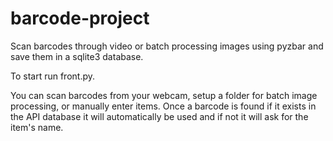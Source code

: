 # barcode-project
Scan barcodes through video or batch processing images using pyzbar and save them in a sqlite3 database.

To start run front.py.

You can scan barcodes from your webcam, setup a folder for batch image processing, or manually enter items.
Once a barcode is found if it exists in the API database it will automatically be used and if not it will ask for the item's name.
